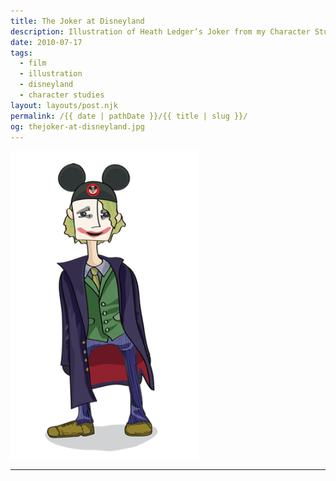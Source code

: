 ```yaml
---
title: The Joker at Disneyland
description: Illustration of Heath Ledger’s Joker from my Character Studies series.
date: 2010-07-17
tags: 
  - film
  - illustration
  - disneyland
  - character studies
layout: layouts/post.njk
permalink: /{{ date | pathDate }}/{{ title | slug }}/
og: thejoker-at-disneyland.jpg
---
```


<p class="center">
  <img src="/img/thejoker-at-disneyland.png" alt="Joker at Disneyland" style="max-width: 300px" />
</p>

---
